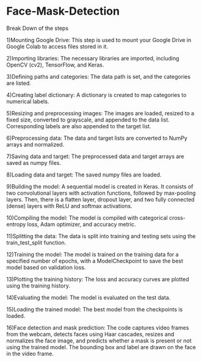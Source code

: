 # Face-Mask-Detection


Break Down of the steps

1)Mounting Google Drive: This step is used to mount your Google Drive in Google Colab to access files stored in it.



2)Importing libraries: The necessary libraries are imported, including OpenCV (cv2), TensorFlow, and Keras.

3)Defining paths and categories: The data path is set, and the categories are listed.

4)Creating label dictionary: A dictionary is created to map categories to numerical labels.

5)Resizing and preprocessing images: The images are loaded, resized to a fixed size, converted to grayscale, and appended to the data list. Corresponding labels are also appended to the target list.

6)Preprocessing data: The data and target lists are converted to NumPy arrays and normalized.

7)Saving data and target: The preprocessed data and target arrays are saved as numpy files.

8)Loading data and target: The saved numpy files are loaded.

9)Building the model: A sequential model is created in Keras. It consists of two convolutional layers with activation functions, followed by max-pooling layers. Then, there is a flatten layer, dropout layer, and two fully connected (dense) layers with ReLU and softmax activations.

10)Compiling the model: The model is compiled with categorical cross-entropy loss, Adam optimizer, and accuracy metric.

11)Splitting the data: The data is split into training and testing sets using the train_test_split function.

12)Training the model: The model is trained on the training data for a specified number of epochs, with a ModelCheckpoint to save the best model based on validation loss.

13)Plotting the training history: The loss and accuracy curves are plotted using the training history.

14)Evaluating the model: The model is evaluated on the test data.

15)Loading the trained model: The best model from the checkpoints is loaded.

16)Face detection and mask prediction: The code captures video frames from the webcam, detects faces using Haar cascades, resizes and normalizes the face image, and predicts whether a mask is present or not using the trained model. The bounding box and label are drawn on the face in the video frame.
